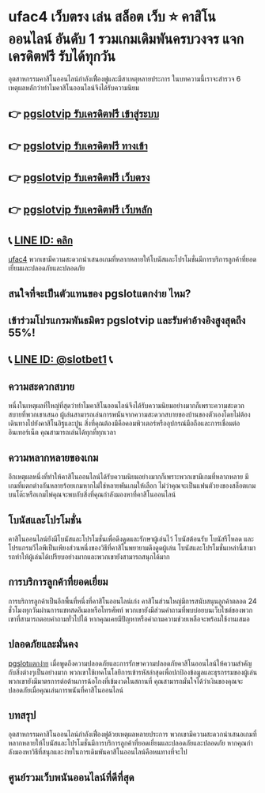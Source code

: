 
# ufac4 เว็บตรง เล่น สล็อต เว็บ ⭐ คาสิโนออนไลน์ อันดับ  1 รวมเกมเดิมพันครบวงจร แจกเครดิตฟรี รับได้ทุกวัน

อุตสาหกรรมคาสิโนออนไลน์กําลังเฟื่องฟูและมีสาเหตุหลายประการ ในบทความนี้เราจะสํารวจ 6 เหตุผลหลักว่าทําไมคาสิโนออนไลน์จึงได้รับความนิยม 

## 👉 [pgslotvip รับเครดิตฟรี เข้าสู่ระบบ](https://bit.ly/slbk14)
## 👉 [pgslotvip รับเครดิตฟรี ทางเข้า](https://bit.ly/slbk14)
## 👉 [pgslotvip รับเครดิตฟรี เว็บตรง](https://bit.ly/slbk14)
## 👉 [pgslotvip รับเครดิตฟรี เว็บหลัก](https://bit.ly/slbk14)
## 📞 [LINE ID: คลิก](https://bit.ly/slbline)

[ufac4](https://atom.io/packages/ufac4) พวกเขามีความสะดวกนําเสนอเกมที่หลากหลายให้โบนัสและโปรโมชั่นมีการบริการลูกค้าที่ยอดเยี่ยมและปลอดภัยและปลอดภัย

## สนใจที่จะเป็นตัวแทนของ pgslotแตกง่าย ไหม?
## เข้าร่วมโปรแกรมพันธมิตร pgslotvip และรับค่าอ้างอิงสูงสุดถึง 55%!
## 📞 [LINE ID: @slotbet1](https://bit.ly/slbline) 📞

## ความสะดวกสบาย

หนึ่งในเหตุผลที่ใหญ่ที่สุดว่าทําไมคาสิโนออนไลน์จึงได้รับความนิยมอย่างมากก็เพราะความสะดวกสบายที่พวกเขาเสนอ ผู้เล่นสามารถเล่นการพนันจากความสะดวกสบายของบ้านของตัวเองโดยไม่ต้องเดินทางไปยังคาสิโนอิฐและปูน สิ่งที่คุณต้องมีคือคอมพิวเตอร์หรืออุปกรณ์มือถือและการเชื่อมต่ออินเทอร์เน็ต คุณสามารถเล่นได้ทุกที่ทุกเวลา

## ความหลากหลายของเกม

อีกเหตุผลหนึ่งที่ทําให้คาสิโนออนไลน์ได้รับความนิยมอย่างมากก็เพราะพวกเขามีเกมที่หลากหลาย มีเกมที่แตกต่างกันหลายร้อยเกมหากไม่ใช่หลายพันเกมให้เลือก ไม่ว่าคุณจะเป็นแฟนตัวยงของสล็อตเกมบนโต๊ะหรือเกมไพ่คุณจะพบกับสิ่งที่คุณกําลังมองหาที่คาสิโนออนไลน์

## โบนัสและโปรโมชั่น

คาสิโนออนไลน์ยังมีโบนัสและโปรโมชั่นเพื่อดึงดูดและรักษาผู้เล่นไว้ โบนัสต้อนรับ โบนัสรีโหลด และโปรแกรมวีไอพีเป็นเพียงส่วนหนึ่งของวิธีที่คาสิโนพยายามดึงดูดผู้เล่น โบนัสและโปรโมชั่นเหล่านี้สามารถทําให้ผู้เล่นได้เปรียบอย่างมากและพวกเขายังสามารถสนุกได้มาก

## การบริการลูกค้าที่ยอดเยี่ยม

การบริการลูกค้าเป็นอีกพื้นที่หนึ่งที่คาสิโนออนไลน์เก่ง คาสิโนส่วนใหญ่มีการสนับสนุนลูกค้าตลอด 24 ชั่วโมงทุกวันผ่านการแชทสดอีเมลหรือโทรศัพท์ พวกเขายังมีส่วนคําถามที่พบบ่อยบนเว็บไซต์ของพวกเขาที่สามารถตอบคําถามทั่วไปได้ หากคุณเคยมีปัญหาหรือคําถามความช่วยเหลือจะพร้อมใช้งานเสมอ

## ปลอดภัยและมั่นคง

[pgslotแตกง่าย](https://bit.ly/slbk14) เมื่อพูดถึงความปลอดภัยและการรักษาความปลอดภัยคาสิโนออนไลน์ให้ความสําคัญกับสิ่งต่างๆเป็นอย่างมาก พวกเขาใช้เทคโนโลยีการเข้ารหัสล่าสุดเพื่อปกป้องข้อมูลและธุรกรรมของผู้เล่น พวกเขายังมีมาตรการต่อต้านการฉ้อโกงที่เข้มงวดในสถานที่ คุณสามารถมั่นใจได้ว่าเงินของคุณจะปลอดภัยเมื่อคุณเล่นการพนันที่คาสิโนออนไลน์

## บทสรุป

อุตสาหกรรมคาสิโนออนไลน์กําลังเฟื่องฟูด้วยเหตุผลหลายประการ พวกเขามีความสะดวกนําเสนอเกมที่หลากหลายให้โบนัสและโปรโมชั่นมีการบริการลูกค้าที่ยอดเยี่ยมและปลอดภัยและปลอดภัย หากคุณกําลังมองหาวิธีที่สนุกและง่ายในการเดิมพันคาสิโนออนไลน์คือหนทางที่จะไป

## ศูนย์รวมเว็บพนันออนไลน์ที่ดีที่สุด

